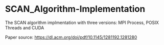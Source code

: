 # SCAN_Algorithm-Implementation
The SCAN algorithm implmentation with three versions: MPI Process, POSIX Threads and CUDA

Paper source: https://dl.acm.org/doi/pdf/10.1145/1281192.1281280
